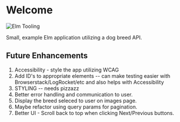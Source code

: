 # Welcome
![Elm Tooling](https://github.com/Xandrak/pupperoni/actions/workflows/elm-tooling.yml/badge.svg)

Small, example Elm application utilizing a dog breed API.


## Future Enhancements
1. Accessibility - style the app utilizing WCAG 
2. Add ID's to appropriate elements -- can make testing easier with Browserstack/LogRocket/etc and also helps with Accessibility
3. STYLING -- needs pizzazz
4. Better error handling and communication to user.
5. Display the breed seleced to user on images page.
6. Maybe refactor using query params for pagination.
7. Better UI - Scroll back to top when clicking Next/Previous buttons.